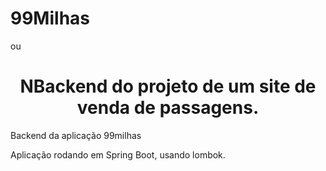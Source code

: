 # 99Milhas
ou
<h1 align="center">NBackend do projeto de um site de venda de passagens.</h1>
Backend da aplicação 99milhas

Aplicação rodando em Spring Boot, usando lombok.
